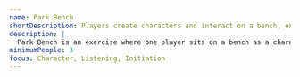 ```yaml
---
name: Park Bench
shortDescription: Players create characters and interact on a bench, one at a time.
description: |
  Park Bench is an exercise where one player sits on a bench as a character, and others join one at a time, creating new interactions. Builds character work, listening, and scene initiation skills.
minimumPeople: 3
focus: Character, Listening, Initiation
---
```

